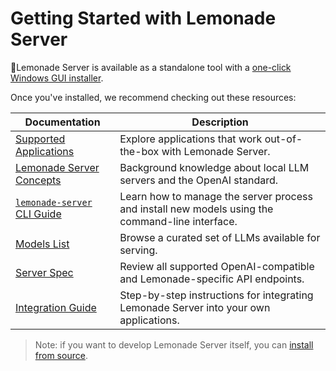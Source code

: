 # Getting Started with Lemonade Server

🍋Lemonade Server is available as a standalone tool with a [one-click Windows GUI installer](https://github.com/lemonade-sdk/lemonade/releases/latest/download/Lemonade_Server_Installer.exe).

Once you've installed, we recommend checking out these resources:

| Documentation | Description |
|---------------|-------------|
| [Supported Applications](./apps/README.md) | Explore applications that work out-of-the-box with Lemonade Server. |
| [Lemonade Server Concepts](./concepts.md) | Background knowledge about local LLM servers and the OpenAI standard. |
| [`lemonade-server` CLI Guide](./lemonade-server-cli.md) | Learn how to manage the server process and install new models using the command-line interface. |
| [Models List](./server_models.md) | Browse a curated set of LLMs available for serving. |
| [Server Spec](./server_spec.md) | Review all supported OpenAI-compatible and Lemonade-specific API endpoints. |
| [Integration Guide](./server_integration.md) | Step-by-step instructions for integrating Lemonade Server into your own applications. |

> Note: if you want to develop Lemonade Server itself, you can [install from source](../source_installation_inst.md).

<!--Copyright (c) 2025 AMD-->